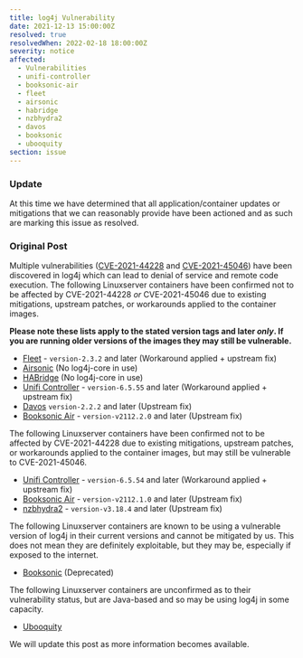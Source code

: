 ```yaml
---
title: log4j Vulnerability
date: 2021-12-13 15:00:00Z
resolved: true
resolvedWhen: 2022-02-18 18:00:00Z
severity: notice
affected:
  - Vulnerabilities
  - unifi-controller
  - booksonic-air
  - fleet
  - airsonic
  - habridge
  - nzbhydra2
  - davos
  - booksonic
  - ubooquity
section: issue
---
```


### Update

At this time we have determined that all application/container updates or mitigations that we can reasonably provide have been actioned and as such are marking this issue as resolved.

### Original Post

Multiple vulnerabilities ([CVE-2021-44228](https://nvd.nist.gov/vuln/detail/CVE-2021-44228) and [CVE-2021-45046](https://nvd.nist.gov/vuln/detail/CVE-2021-45046)) have been discovered in log4j which can lead to denial of service and remote code execution. The following Linuxserver containers have been confirmed not to be affected by CVE-2021-44228 *or* CVE-2021-45046 due to existing mitigations, upstream patches, or workarounds applied to the container images.

**Please note these lists apply to the stated version tags and later *only*. If you are running older versions of the images they may still be vulnerable.**

* [Fleet](https://github.com/linuxserver/docker-fleet) - `version-2.3.2` and later (Workaround applied + upstream fix)
* [Airsonic](https://github.com/linuxserver/docker-airsonic) (No log4j-core in use)
* [HABridge](https://github.com/linuxserver/docker-habridge) (No log4j-core in use)
* [Unifi Controller](https://github.com/linuxserver/docker-unifi-controller) - `version-6.5.55` and later (Workaround applied + upstream fix)
* [Davos](https://github.com/linuxserver/docker-davos) `version-2.2.2` and later (Upstream fix)
* [Booksonic Air](https://github.com/linuxserver/docker-booksonic-air/) - `version-v2112.2.0` and later (Upstream fix)

The following Linuxserver containers have been confirmed not to be affected by CVE-2021-44228 due to existing mitigations, upstream patches, or workarounds applied to the container images, but may still be vulnerable to CVE-2021-45046.

* [Unifi Controller](https://github.com/linuxserver/docker-unifi-controller) - `version-6.5.54` and later (Workaround applied + upstream fix)
* [Booksonic Air](https://github.com/linuxserver/docker-booksonic-air/) - `version-v2112.1.0` and later (Upstream fix)
* [nzbhydra2](https://github.com/linuxserver/docker-nzbhydra2) - `version-v3.18.4` and later (Upstream fix)

The following Linuxserver containers are known to be using a vulnerable version of log4j in their current versions and cannot be mitigated by us. This does not mean they are definitely exploitable, but they may be, especially if exposed to the internet.

* [Booksonic](https://github.com/linuxserver/docker-booksonic) (Deprecated)

The following Linuxserver containers are unconfirmed as to their vulnerability status, but are Java-based and so may be using log4j in some capacity.

* [Ubooquity](https://github.com/linuxserver/docker-ubooquity)

 We will update this post as more information becomes available.
